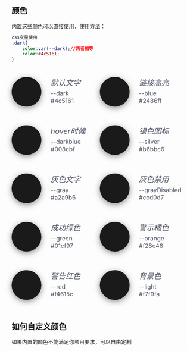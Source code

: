 
<style lang="less">
.color_list {
    max-width: 960px;
    font-size: 0;
}
.list_item {
    width: 237px;
    display: inline-block;
    margin: 25px 0;
    position: relative;
}
.color_list h6 {
    font-size: 20px;
    margin: 0px 0 5px;
    color: #4c5161;
}
.color_list p {
    margin: 0;
    font-size: 16px;
    color: #4c5161;
}
.list_item:before {
    content: '';
    border: 40px solid transparent;
    float: left;
    border-radius: 50%;
    margin-right: 25px;
    box-shadow: 0 4px 16px;
    opacity: .5;
}
.list_item:after {
    content: '';
    position: absolute;
    border: 40px solid;
    border-radius: 50%;
    left: 0;
    top: 0;
}
</style>
## 颜色
内置这些颜色可以直接使用，使用方法：
```css
css变量使用
.dark{
    color:var(--dark);//两者相等
    color:#4c5161;
}
```
<div class="demo-block">
 <div class="color_list">
    <div class="list_item dark">
        <h6>默认文字</h6>
        <p>--dark</p>
        <p>#4c5161</p>
    </div>
     <div class="list_item blue">
        <h6>链接高亮</h6>
        <p>--blue</p>
        <p>#2486ff</p>
    </div>
     <div class="list_item darkblue">
        <h6>hover时候</h6>
        <p>--darkblue</p>
        <p>#008cbf</p>
    </div>
     <div class="list_item silver">
        <h6>银色图标</h6>
        <p>--silver</p>
        <p>#b6bbc6</p>
    </div>
     <div class="list_item gray">
        <h6>灰色文字</h6>
        <p>--gray</p>
        <p>#a2a9b6</p>
    </div>
     <div class="list_item grayDisabled">
        <h6>灰色禁用</h6>
        <p>--grayDisabled</p>
        <p>#ccd0d7</p>
    </div>
     <div class="list_item green">
        <h6>成功绿色</h6>
        <p>--green</p>
        <p>#01cf97</p>
    </div>
     <div class="list_item orange">
        <h6>警示橘色</h6>
        <p>--orange</p>
        <p>#f28c48</p>
    </div>
    <div class="list_item red">
        <h6>警告红色</h6>
        <p>--red</p>
        <p>#f4615c</p>
    </div>
    <div class="list_item light">
        <h6>背景色</h6>
        <p>--light</p>
        <p>#f7f9fa</p>
    </div>
  </div>


</div>




## 如何自定义颜色
如果内置的颜色不能满足你项目要求，可以自由定制

